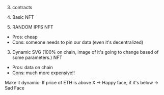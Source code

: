 3. contracts

1. Basic NFT
1. RANDOM IPFS NFT

- Pros: cheap
- Cons: someone needs to pin our data (even it's decentralized)

3. Dynamic SVG (100% on chain, image of it's going to change based of some parameters.) NFT

- Pros: data on chain
- Cons: much more expensive!!

Make it dynamic: If price of ETH is above X -> Happy face, if it's below -> Sad Face
